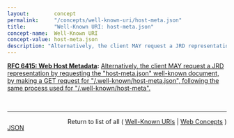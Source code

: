 ```yaml
---
layout:        concept
permalink:     "/concepts/well-known-uri/host-meta.json"
title:         "Well-Known URI: host-meta.json"
concept-name:  Well-Known URI
concept-value: host-meta.json
description: "Alternatively, the client MAY request a JRD representation by requesting the \"host-meta.json\" well-known document, by making a GET request for \"/.well-known/host-meta.json\", following the same process used for \"/.well-known/host-meta\"."
---
```


**[RFC 6415: Web Host Metadata](/specs/IETF/RFC/6415 "This specification describes a method for locating host metadata as well as information about individual resources controlled by the host."):** [Alternatively, the client MAY request a JRD representation by requesting the "host-meta.json" well-known document, by making a GET request for "/.well-known/host-meta.json", following the same process used for "/.well-known/host-meta".](http://tools.ietf.org/html/rfc6415#section-2 "Read documentation for Well-Known URI &#34;host-meta.json&#34;")

<br/>
<hr/>

<p style="float : left"><a href="./host-meta.json.json" title="JSON representing this particular Web Concept value">JSON</a></p>
<p style="text-align: right">Return to list of all ( <a href="../well-known-uris">Well-Known URIs</a> | <a href="../">Web Concepts</a> )</p>
